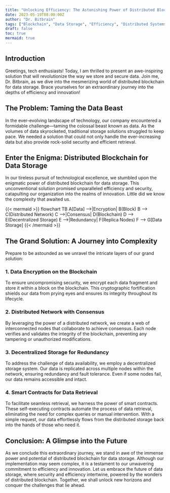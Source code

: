 ```yaml
---
title: "Unlocking Efficiency: The Astonishing Power of Distributed Blockchain for Data Storage"
date: 2023-05-19T08:00:00Z
author: "Dr. Bitbrain"
tags: ["Blockchain", "Data Storage", "Efficiency", "Distributed Systems"]
draft: false
toc: true
mermaid: true
---
```


## Introduction

Greetings, tech enthusiasts! Today, I am thrilled to present an awe-inspiring solution that will revolutionize the way we store and secure data. Join me, Dr. Bitbrain, as we dive into the mesmerizing world of distributed blockchain for data storage. Brace yourselves for an extraordinary journey into the depths of efficiency and innovation!

## The Problem: Taming the Data Beast

In the ever-evolving landscape of technology, our company encountered a formidable challenge—taming the colossal beast known as data. As the volumes of data skyrocketed, traditional storage solutions struggled to keep pace. We needed a solution that could not only handle the ever-increasing data but also provide rock-solid security and efficient retrieval.

## Enter the Enigma: Distributed Blockchain for Data Storage

In our tireless pursuit of technological excellence, we stumbled upon the enigmatic power of distributed blockchain for data storage. This unconventional solution promised unparalleled efficiency and security, catapulting our organization into the realms of innovation. Little did we know the complexity that awaited us.

{{< mermaid >}}
flowchart TB
    A[Data] -->|Encryption| B(Block)
    B --> C(Distributed Network)
    C -->|Consensus| D(Blockchain)
    D --> E(Decentralized Storage)
    E -->|Redundancy| F(Replica Nodes)
    F --> G[Data Storage]
{{< /mermaid >}}

## The Grand Solution: A Journey into Complexity

Prepare to be astounded as we unravel the intricate layers of our grand solution:

### 1. Data Encryption on the Blockchain

To ensure uncompromising security, we encrypt each data fragment and store it within a block on the blockchain. This cryptographic fortification shields our data from prying eyes and ensures its integrity throughout its lifecycle.

### 2. Distributed Network with Consensus

By leveraging the power of a distributed network, we create a web of interconnected nodes that collaborate to achieve consensus. Each node verifies and validates the integrity of the blockchain, preventing any tampering or unauthorized modifications.

### 3. Decentralized Storage for Redundancy

To address the challenge of data availability, we employ a decentralized storage system. Our data is replicated across multiple nodes within the network, ensuring redundancy and fault tolerance. Even if some nodes fail, our data remains accessible and intact.

### 4. Smart Contracts for Data Retrieval

To facilitate seamless retrieval, we harness the power of smart contracts. These self-executing contracts automate the process of data retrieval, eliminating the need for complex queries or manual intervention. With a simple request, our data effortlessly flows from the distributed storage back into the hands of those who need it.

## Conclusion: A Glimpse into the Future

As we conclude this extraordinary journey, we stand in awe of the immense power and potential of distributed blockchain for data storage. Although our implementation may seem complex, it is a testament to our unwavering commitment to efficiency and innovation. Let us embrace the future of data storage, where security and efficiency intertwine, powered by the wonders of distributed blockchain. Together, we shall unlock new horizons and conquer the challenges that lie ahead.


